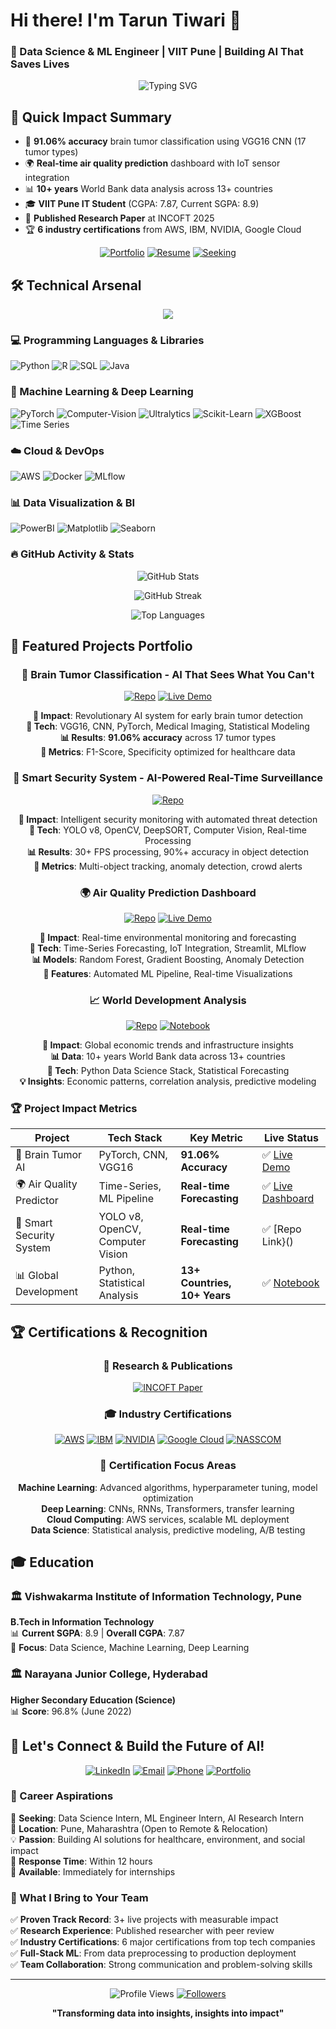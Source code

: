 # Hi there! I'm Tarun Tiwari 👋 
### 🎯 Data Science & ML Engineer | VIIT Pune | Building AI That Saves Lives

<div align="center">
  <img src="https://readme-typing-svg.herokuapp.com?font=Fira+Code&pause=1000&color=00D9FF&center=true&vCenter=true&width=600&lines=Data+Scientist+%7C+ML+Engineer;91.06%25+CNN+Accuracy+in+Brain+Tumor+Detection;Python+%7C+PyTorch+%7C+AWS+%7C+Time-Series+Expert;Published+Researcher+at+INCOFT+2025;Seeking+Data+Science+%26+AI+Internships" alt="Typing SVG" />
</div>

## 🎯 Quick Impact Summary
- 🧠 **91.06% accuracy** brain tumor classification using VGG16 CNN (17 tumor types)
- 🌍 **Real-time air quality prediction** dashboard with IoT sensor integration  
- 📊 **10+ years** World Bank data analysis across 13+ countries
- 🎓 **VIIT Pune IT Student** (CGPA: 7.87, Current SGPA: 8.9)
- 📄 **Published Research Paper** at INCOFT 2025
- 🏆 **6 industry certifications** from AWS, IBM, NVIDIA, Google Cloud

<div align="center">
  
[![Portfolio](https://img.shields.io/badge/🚀_Portfolio-View_Live_Projects-brightgreen?style=for-the-badge)](https://github.com/Tarun-23113)
[![Resume](https://img.shields.io/badge/📄_Resume-Download_PDF-blue?style=for-the-badge)](#)
[![Seeking](https://img.shields.io/badge/💼_Status-Open_to_Internships-orange?style=for-the-badge)](#)

</div>

## 🛠️ Technical Arsenal

<p align="center">
  <img src="https://skillicons.dev/icons?i=python,pytorch,aws,tensorflow,mysql,r,java,docker,git,html,css,js" />
</p>

### 💻 Programming Languages & Libraries
![Python](https://img.shields.io/badge/Python-Expert_%7C_Pandas_NumPy_Scikit--learn-blue?style=for-the-badge&logo=python&logoColor=white)
![R](https://img.shields.io/badge/R-Advanced_Statistical_Analysis-276DC3?style=for-the-badge&logo=r&logoColor=white)
![SQL](https://img.shields.io/badge/SQL-Database_Management-lightgrey?style=for-the-badge&logo=mysql&logoColor=white)
![Java](https://img.shields.io/badge/Java-Strong_DSA_Fundamentals-ED8B00?style=for-the-badge&logo=java&logoColor=white)

### 🤖 Machine Learning & Deep Learning
![PyTorch](https://img.shields.io/badge/PyTorch-Expert_CNN_RNN_Transformers-EE4C2C?style=for-the-badge&logo=pytorch&logoColor=white)
![Computer-Vision](https://img.shields.io/badge/Computer_Vision-OpenCV-purple?style=for-the-badge)
![Ultralytics](https://img.shields.io/badge/Ultralytics-purple?style=for-the-badge)
![Scikit-Learn](https://img.shields.io/badge/Scikit--Learn-Advanced_ML_Algorithms-F7931E?style=for-the-badge&logo=scikit-learn&logoColor=white)
![XGBoost](https://img.shields.io/badge/XGBoost-Gradient_Boosting_Expert-1F425F?style=for-the-badge)
![Time Series](https://img.shields.io/badge/Time_Series-Forecasting_Specialist-purple?style=for-the-badge)

### ☁️ Cloud & DevOps
![AWS](https://img.shields.io/badge/AWS-S3_EC2_SageMaker_Certified-232F3E?style=for-the-badge&logo=amazon-aws&logoColor=white)
![Docker](https://img.shields.io/badge/Docker-Containerization-2496ED?style=for-the-badge&logo=docker&logoColor=white)
![MLflow](https://img.shields.io/badge/MLflow-ML_Lifecycle_Management-0194E2?style=for-the-badge)

### 📊 Data Visualization & BI
![PowerBI](https://img.shields.io/badge/PowerBI-Business_Intelligence-F2C811?style=for-the-badge&logo=power-bi&logoColor=white)
![Matplotlib](https://img.shields.io/badge/Matplotlib-Data_Visualization-11557c?style=for-the-badge)
![Seaborn](https://img.shields.io/badge/Seaborn-Statistical_Plots-4c72b0?style=for-the-badge)

### 🔥 GitHub Activity & Stats
<div align="center">

![GitHub Stats](https://github-readme-stats-sigma-five.vercel.app/api?username=Tarun-23113&show_icons=true&theme=radical&hide_border=true&include_all_commits=true&count_private=true)

![GitHub Streak](https://github-readme-streak-stats.herokuapp.com/?user=Tarun-23113&theme=radical&hide_border=true)

![Top Languages](https://github-readme-stats-sigma-five.vercel.app/api/top-langs/?username=Tarun-23113&layout=compact&theme=radical&hide_border=true)

</div>


## 🚀 Featured Projects Portfolio

<div align="center">
  
### 🧠 Brain Tumor Classification - AI That Sees What You Can't
[![Repo](https://img.shields.io/badge/GitHub-Repository-181717?style=for-the-badge&logo=github)](https://github.com/Tarun-23113/brain-tumor-classification)
[![Live Demo](https://img.shields.io/badge/🔴_LIVE-Interactive_Demo-success?style=for-the-badge)](https://tumordetection-jd9cbxjgyb5glaiaxxgpgu.streamlit.app/)

**🎯 Impact**: Revolutionary AI system for early brain tumor detection  
**🔬 Tech**: VGG16, CNN, PyTorch, Medical Imaging, Statistical Modeling  
**📊 Results**: **91.06% accuracy** across 17 tumor types  
**🏥 Metrics**: F1-Score, Specificity optimized for healthcare data  

### 🔐 Smart Security System - AI-Powered Real-Time Surveillance
[![Repo](https://img.shields.io/badge/GitHub-Repository-181717?style=for-the-badge&logo=github)](https://github.com/Tarun-23113/brain-tumor-classification)

**🎯 Impact**: Intelligent security monitoring with automated threat detection  
**🔬 Tech**: YOLO v8, OpenCV, DeepSORT, Computer Vision, Real-time Processing  
**📊 Results**: 30+ FPS processing, 90%+ accuracy in object detection  
**🏥 Metrics**: Multi-object tracking, anomaly detection, crowd alerts 

### 🌍 Air Quality Prediction Dashboard 
[![Repo](https://img.shields.io/badge/GitHub-Repository-181717?style=for-the-badge&logo=github)](https://github.com/Tarun-23113/air-quality-prediction)
[![Live Demo](https://img.shields.io/badge/🔴_LIVE-Interactive_Dashboard-success?style=for-the-badge)](https://aqi-prediction-system-lg3qfemctnd55btfe5t2r3.streamlit.app/)

**🎯 Impact**: Real-time environmental monitoring and forecasting  
**🔬 Tech**: Time-Series Forecasting, IoT Integration, Streamlit, MLflow  
**📊 Models**: Random Forest, Gradient Boosting, Anomaly Detection  
**🎪 Features**: Automated ML Pipeline, Real-time Visualizations  

### 📈 World Development Analysis
[![Repo](https://img.shields.io/badge/GitHub-Repository-181717?style=for-the-badge&logo=github)](https://github.com/Tarun-23113/world-development-analysis)
[![Notebook](https://img.shields.io/badge/Colab-Interactive_Notebook-F9AB00?style=for-the-badge&logo=google-colab)](https://colab.research.google.com/drive/1bqQEhLiU_6LXKaBPAK9jp29-MKS0kqGH?usp=sharing)

**🎯 Impact**: Global economic trends and infrastructure insights  
**📊 Data**: 10+ years World Bank data across 13+ countries  
**🔬 Tech**: Python Data Science Stack, Statistical Forecasting  
**💡 Insights**: Economic patterns, correlation analysis, predictive modeling  

</div>

### 🏆 Project Impact Metrics
| Project | Tech Stack | Key Metric | Live Status |
|---------|------------|------------|-------------|
| 🧠 Brain Tumor AI | PyTorch, CNN, VGG16 | **91.06% Accuracy** | ✅ [Live Demo](https://tumordetection-jd9cbxjgyb5glaiaxxgpgu.streamlit.app/) |
| 🌍 Air Quality Predictor | Time-Series, ML Pipeline | **Real-time Forecasting** | ✅ [Live Dashboard](https://aqi-prediction-system-lg3qfemctnd55btfe5t2r3.streamlit.app/) |
| 🔐 Smart Security System | YOLO v8, OpenCV, Computer Vision | **Real-time Forecasting** | ✅ [Repo Link}()
| 📊 Global Development | Python, Statistical Analysis | **13+ Countries, 10+ Years** | ✅ [Notebook](https://colab.research.google.com/drive/1bqQEhLiU_6LXKaBPAK9jp29-MKS0kqGH?usp=sharing) |

## 🏆 Certifications & Recognition

<div align="center">

### 📜 Research & Publications
[![INCOFT Paper](https://img.shields.io/badge/📄_Published_Research-INCOFT_2025_Pune-success?style=for-the-badge&logo=academia&logoColor=white)](https://drive.google.com/file/d/1-jnsbHRT-w3M0CTyr7z1uBAqWk3NAsFB/view?usp=sharing)

### 🎓 Industry Certifications
[![AWS](https://img.shields.io/badge/AWS-Cloud_Practitioner_Essentials-FF9900?style=for-the-badge&logo=amazon-aws&logoColor=white)](https://drive.google.com/file/d/1ewb9wzNE44UZNh42kWfTipYmQ4DAkaaf/view?usp=sharing)
[![IBM](https://img.shields.io/badge/IBM-Data_Science_Certificate-054ADA?style=for-the-badge&logo=ibm&logoColor=white)](https://drive.google.com/file/d/1TWxcDrs4wX2Tag0PwQ02IFeStC2MYDPV/view?usp=sharing)
[![NVIDIA](https://img.shields.io/badge/NVIDIA-Deep_Learning_Foundation-76B900?style=for-the-badge&logo=nvidia&logoColor=white)](https://drive.google.com/file/d/1nDCh3gDLKxVb38l098RslGfraD7OgVCR/view?usp=sharing)
[![Google Cloud](https://img.shields.io/badge/Google_Cloud-Generative_AI_Internship-4285F4?style=for-the-badge&logo=google-cloud&logoColor=white)](https://drive.google.com/file/d/1LDVAmoIAoEefcHUdlH5M8ElKs68NKAO8/view?usp=sharing)
[![NASSCOM](https://img.shields.io/badge/NASSCOM-ML_Linear_Regression-0066CC?style=for-the-badge)](https://drive.google.com/file/d/1atkj7JyEgTSwpfoGwAwF-Y-5DWtsKwou/view)

### 🎯 Certification Focus Areas
**Machine Learning**: Advanced algorithms, hyperparameter tuning, model optimization  
**Deep Learning**: CNNs, RNNs, Transformers, transfer learning  
**Cloud Computing**: AWS services, scalable ML deployment  
**Data Science**: Statistical analysis, predictive modeling, A/B testing  

</div>

## 🎓 Education

### 🏛️ Vishwakarma Institute of Information Technology, Pune
**B.Tech in Information Technology**  
📊 **Current SGPA**: 8.9 | **Overall CGPA**: 7.87  
🎯 **Focus**: Data Science, Machine Learning, Deep Learning  

### 🏛️ Narayana Junior College, Hyderabad
**Higher Secondary Education (Science)**  
📊 **Score**: 96.8% (June 2022)  

## 🤝 Let's Connect & Build the Future of AI!

<div align="center">
  
[![LinkedIn](https://img.shields.io/badge/LinkedIn-Connect_Professionally-0077B5?style=for-the-badge&logo=linkedin&logoColor=white)](https://www.linkedin.com/in/tarun-tiwari-0b1621283/)
[![Email](https://img.shields.io/badge/Email-tarun.22210506%40viit.ac.in-D14836?style=for-the-badge&logo=gmail&logoColor=white)](mailto:tarun.22210506@viit.ac.in)
[![Phone](https://img.shields.io/badge/Phone-%2B91_9172360569-green?style=for-the-badge&logo=whatsapp&logoColor=white)](tel:+919172360569)
[![Portfolio](https://img.shields.io/badge/Portfolio-View_All_Projects-FF6B6B?style=for-the-badge&logo=github&logoColor=white)](https://github.com/Tarun-23113)

</div>

### 💼 Career Aspirations
🎯 **Seeking**: Data Science Intern, ML Engineer Intern, AI Research Intern  
📍 **Location**: Pune, Maharashtra (Open to Remote & Relocation)  
💡 **Passion**: Building AI solutions for healthcare, environment, and social impact  
📧 **Response Time**: Within 12 hours  
🚀 **Available**: Immediately for internships  

### 🌟 What I Bring to Your Team
✅ **Proven Track Record**: 3+ live projects with measurable impact  
✅ **Research Experience**: Published researcher with peer review  
✅ **Industry Certifications**: 6 major certifications from top tech companies  
✅ **Full-Stack ML**: From data preprocessing to production deployment  
✅ **Team Collaboration**: Strong communication and problem-solving skills  

---

<div align="center">
  
![Profile Views](https://komarev.com/ghpvc/?username=Tarun-23113&color=brightgreen&style=for-the-badge)
[![Followers](https://img.shields.io/github/followers/Tarun-23113?label=Follow&style=for-the-badge&color=blue)](https://github.com/Tarun-23113)

**"Transforming data into insights, insights into impact"**

</div>
